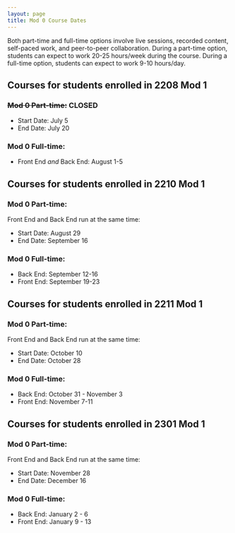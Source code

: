 ```yaml
---
layout: page
title: Mod 0 Course Dates
---
```


Both part-time and full-time options involve live sessions, recorded content, self-paced work, and peer-to-peer collaboration. During a part-time option, students can expect to work 20-25 hours/week during the course. During a full-time option, students can expect to work 9-10 hours/day.

## Courses for students enrolled in 2208 Mod 1

### ~~Mod 0 Part-time:~~ CLOSED
- Start Date: July 5
- End Date: July 20

### Mod 0 Full-time: 
- Front End _and_ Back End: August 1-5


## Courses for students enrolled in 2210 Mod 1

### Mod 0 Part-time:
Front End and Back End run at the same time:
- Start Date: August 29
- End Date: September 16

### Mod 0 Full-time: 
- Back End: September 12-16
- Front End: September 19-23


## Courses for students enrolled in 2211 Mod 1

### Mod 0 Part-time:
Front End and Back End run at the same time:
- Start Date: October 10
- End Date: October 28

### Mod 0 Full-time: 
- Back End: October 31 - November 3
- Front End: November 7-11


## Courses for students enrolled in 2301 Mod 1

### Mod 0 Part-time:
Front End and Back End run at the same time:
- Start Date: November 28
- End Date: December 16

### Mod 0 Full-time: 
- Back End: January 2 - 6
- Front End: January 9 - 13

<br>
<br>
<br>